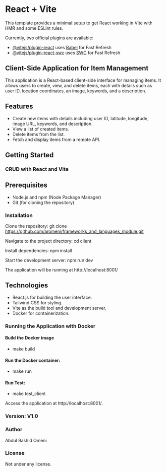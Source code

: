 # React + Vite

This template provides a minimal setup to get React working in Vite with HMR and some ESLint rules.

Currently, two official plugins are available:

- [@vitejs/plugin-react](https://github.com/vitejs/vite-plugin-react/blob/main/packages/plugin-react/README.md) uses [Babel](https://babeljs.io/) for Fast Refresh
- [@vitejs/plugin-react-swc](https://github.com/vitejs/vite-plugin-react-swc) uses [SWC](https://swc.rs/) for Fast Refresh



## Client-Side Application for Item Management

This application is a React-based client-side interface for managing items. It allows users to create, view, and delete items, each with details such as user ID, location coordinates, an image, keywords, and a description.


## Features

- Create new items with details including user ID, latitude, longitude, image URL, keywords, and description.
- View a list of created items.
- Delete items from the list.
- Fetch and display items from a remote API.



## Getting Started

### CRUD with React and Vite 

## Prerequisites
- Node.js and npm (Node Package Manager)
- Git (for cloning the repository)

### Installation

Clone the repository:
git clone https://github.com/aromeni/frameworks_and_languages_module.git

Navigate to the project directory:
cd client

Install dependencies:
npm install

Start the development server:
npm run dev


The application will be running at http://localhost:8001/


## Technologies 

- React.js for building the user interface.
- Tailwind CSS for styling.
- Vite as the build tool and development server.
- Docker for containerization.


### Running the Application with Docker

#### Build the Docker image
- make build
#### Run the Docker container:
- make run
#### Run Test:
- make test_client





Access the application at http://localhost:8001/.

### Version: V1.0

### Author
Abdul Rashid Omeni


### License
Not under any license.


